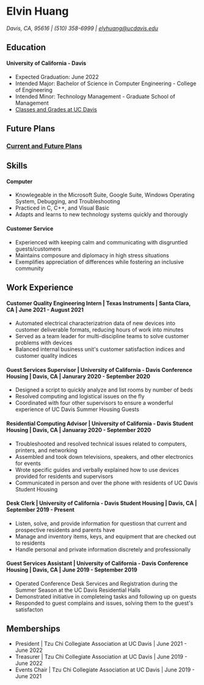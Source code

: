 <!-- ## Welcome to GitHub Pages

You can use the [editor on GitHub](https://github.com/Elvin-UCD/Elvin-UCD.github.io/edit/main/README.md) to maintain and preview the content for your website in Markdown files.

Whenever you commit to this repository, GitHub Pages will run [Jekyll](https://jekyllrb.com/) to rebuild the pages in your site, from the content in your Markdown files.

### Markdown

Markdown is a lightweight and easy-to-use syntax for styling your writing. It includes conventions for

```markdown
Syntax highlighted code block

# Header 1
## Header 2
### Header 3

- Bulleted
- List

1. Numbered
2. List

**Bold** and _Italic_ and `Code` text

[Link](url) and ![Image](src)
```

For more details see [GitHub Flavored Markdown](https://guides.github.com/features/mastering-markdown/).

### Jekyll Themes

Your Pages site will use the layout and styles from the Jekyll theme you have selected in your [repository settings](https://github.com/Elvin-UCD/Elvin-UCD.github.io/settings/pages). The name of this theme is saved in the Jekyll `_config.yml` configuration file.

### Support or Contact

Having trouble with Pages? Check out our [documentation](https://docs.github.com/categories/github-pages-basics/) or [contact support](https://support.github.com/contact) and we’ll help you sort it out. -->

# Elvin Huang
*Davis, CA, 95616 | (510) 358-6999 | [elyhuang@ucdavis.edu](elyhuang@ucdavis.edu)*

## Education
#### University of California - Davis
- Expected Graduation: June 2022
- Intended Major: Bachelor of Science in Computer Engineering - College of Engineering
- Intended Minor: Technology Management - Graduate School of Management
- [Classes and Grades at UC Davis](/grades)

<!--
**University of California, Davis - M.S.**
- Expected Graduation: June 2023
- Intended Degree: Master of Science in Computer Engineering
 - College of Engineering
--> 

## Future Plans
### [Current and Future Plans](/future)

## Skills
#### Computer
- Knowlegeable in the Microsoft Suite, Google Suite, Windows Operating System, Debugging, and Troubleshooting
- Practiced in C, C++, and Visual Basic
- Adapts and learns to new technology systems quickly and thorougly

#### Customer Service
- Experienced with keeping calm and communicating with disgruntled guests/customers
- Maintains composure and diplomacy in high stress situations
- Exemplifies appreciation of differences while fostering an inclusive community

<!--
## Projects
### ECS 150
#### Simple Shell

#### User Level Thread Library

#### Emulated FAT-Based Filesystem
--> 

## Work Experience
#### Customer Quality Engineering Intern | Texas Instruments | Santa Clara, CA | June 2021 - August 2021
- Automated electrical characterizatrion data of new devices into customer deliverable formats, reducing hours of work into minutes
- Served as a team leader for multi-discipline teams to solve customer problems with devices
- Balanced internal business unit's customer satisfaction indices and customer quality indices

#### Guest Services Supervisor | University of California - Davis Conference Housing | Davis, CA | Janurary 2020 - September 2020
- Designed a script to quickly analyze and list rooms by number of beds
- Resolved computing and logistical issues on the fly
- Coordinated with four other supervisors to ensure a wonderful experience of UC Davis Summer Housing Guests

#### Residential Computing Advisor | University of California - Davis Student Housing | Davis, CA | Januaray 2020 - September 2020
- Troubleshooted and resolved technical issues related to computers, printers, and networking
- Assembled and took down televisions, speakers, and other electronics for events
- Wrote specific guides and verbally explained how to use devices provided for residents and supervisors
- Communicated in person and over the phone with residents of UC Davis Student Housing

#### Desk Clerk | University of California - Davis Student Housing | Davis, CA | September 2019 - Present
- Listen, solve, and provide information for questiosn that current and prospective residents and parents have
- Manage and inventory items, keys, and equipment that are checked out to residents
- Handle personal and private information discretely and professionally

#### Guest Services Assistant | University of California - Davis Conference Housing | Davis, CA | June 2019 - September 2019
- Operated Conference Desk Services and Registration during the Summer Season at the UC Davis Residential Halls
- Demonstrated initiative in completeing tasks and following up on guests
- Responded to guest complains and issues, solving them to the guest's satisfacton

## Memberships
- President \| Tzu Chi Collegiate Association at UC Davis \| June 2021 - June 2022
- Treasurer \| Tzu Chi Collegiate Association at UC Davis \| June 2019 - June 2022
- Events Chair \| Tzu Chi Collegiate Association at UC Davis \| June 2019 - June 2021

